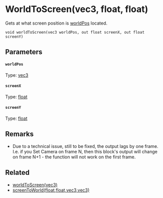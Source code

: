 

# WorldToScreen(vec3, float, float)

Gets at what screen position is [worldPos](#worldPos) located.

```
void worldToScreen(vec3 worldPos, out float screenX, out float screenY)
```

## Parameters

#### `worldPos`
Type: [vec3](/MdDocs/Types/Vec3.md)

#### `screenX`
Type: [float](/MdDocs/Types/Float.md)

#### `screenY`
Type: [float](/MdDocs/Types/Float.md)

## Remarks

 - Due to a technical issue, still to be fixed, the output lags by one frame. I.e. if you Set Camera on frame N, then this block's output will change on frame N+1 - the function will not work on the first frame.

## Related

 - [worldToScreen(vec3)](/MdDocs/Functions/WorldToScreen.vec3.md)
 - [screenToWorld(float,float,vec3,vec3)](/MdDocs/Functions/ScreenToWorld.float.float.vec3.vec3.md)



